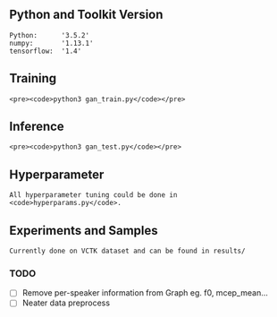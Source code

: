## Python and Toolkit Version
	Python:      '3.5.2'
	numpy:       '1.13.1'
	tensorflow:  '1.4'

## Training                                                            
	<pre><code>python3 gan_train.py</code></pre>

## Inference
	<pre><code>python3 gan_test.py</code></pre>

## Hyperparameter
	All hyperparameter tuning could be done in <code>hyperparams.py</code>.

## Experiments and Samples
	Currently done on VCTK dataset and can be found in results/

### TODO

- [ ] Remove per-speaker information from Graph eg. f0, mcep_mean...
- [ ] Neater data preprocess
